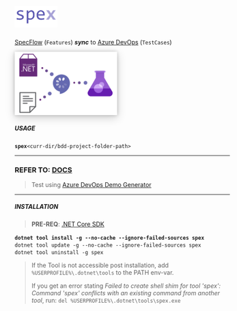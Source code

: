 # [<img src="https://github.com/vamsitp/spexdocs/blob/master/docs/assets/images/Logo.png?raw=true" width="100">](https://vamsitp.github.io/spex)
[SpecFlow](https://specflow.org/) (`Features`) _**sync**_ to [Azure DevOps](https://azure.microsoft.com/en-in/services/devops/test-plans/) (`TestCases`)

[<img src="https://github.com/vamsitp/spexdocs/blob/master/docs/assets/images/Sync.png?raw=true" width="240" style="box-shadow: 0 0 8px 0 rgba(0, 0, 0, 0.2), 0 6px 20px 0 rgba(0, 0, 0, 0.19)">](https://vamsitp.github.io/spex)

##### USAGE
**`spex`**`<curr-dir/bdd-project-folder-path>`

---

### REFER TO: [DOCS](https://vamsitp.github.io/spexdocs/)

> Test using [Azure DevOps Demo Generator](https://azuredevopsdemogenerator.azurewebsites.net/)

---

##### INSTALLATION
> **PRE-REQ**: [.NET Core SDK](https://dotnet.microsoft.com/download/dotnet-core/3.1)
 
**`dotnet tool install -g --no-cache --ignore-failed-sources spex`** <br />
`dotnet tool update -g --no-cache --ignore-failed-sources spex` <br />
`dotnet tool uninstall -g spex`

> If the Tool is not accessible post installation, add `%USERPROFILE%\.dotnet\tools` to the PATH env-var.
> 
> If you get an error stating *Failed to create shell shim for tool 'spex': Command 'spex' conflicts with an existing command from another tool*, run: `del %USERPROFILE%\.dotnet\tools\spex.exe`
